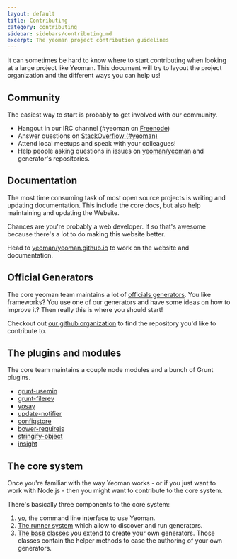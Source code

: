 ```yaml
---
layout: default
title: Contributing
category: contributing
sidebar: sidebars/contributing.md
excerpt: The yeoman project contribution guidelines
---
```


It can sometimes be hard to know where to start contributing when looking at a large project like Yeoman. This document will try to layout the project organization and the different ways you can help us!

## Community

The easiest way to start is probably to get involved with our community.

* Hangout in our IRC channel (#yeoman on [Freenode](http://freenode.net/))
* Answer questions on [StackOverflow (#yeoman)](http://stackoverflow.com/questions/tagged/yeoman)
* Attend local meetups and speak with your colleagues!
* Help people asking questions in issues on [yeoman/yeoman](https://github.com/yeoman/yeoman) and generator's repositories.

## Documentation

The most time consuming task of most open source projects is writing and updating documentation. This include the core docs, but also help maintaining and updating the Website.

Chances are you're probably a web developer. If so that's awesome because there's a lot to do making this website better.

Head to [yeoman/yeoman.github.io](https://github.com/yeoman/yeoman.github.io) to work on the website and documentation.

## Official Generators

The core yeoman team maintains a lot of [officials generators](https://github.com/yeoman?query=generator-). You like frameworks? You use one of our generators and have some ideas on how to improve it? Then really this is where you should start!

Checkout out [our github organization](https://github.com/yeoman) to find the repository you'd like to contribute to.

## The plugins and modules

The core team maintains a couple node modules and a bunch of Grunt plugins.

- [grunt-usemin](https://github.com/yeoman/grunt-usemin)
- [grunt-filerev](https://github.com/yeoman/grunt-filerev)
- [yosay](https://github.com/yeoman/yosay)
- [update-notifier](https://github.com/yeoman/update-notifier)
- [configstore](https://github.com/yeoman/configstore)
- [bower-requirejs](https://github.com/yeoman/bower-requirejs)
- [stringify-object](https://github.com/yeoman/stringify-object)
- [insight](https://github.com/yeoman/insight)

## The core system

Once you're familiar with the way Yeoman works - or if you just want to work with Node.js - then you might want to contribute to the core system.

There's basically three components to the core system:

1. [yo](https://github.com/yeoman/yo), the command line interface to use Yeoman.
2. [The runner system](https://github.com/yeoman/generator) which allow to discover and run generators.
3. [The base classes](https://github.com/yeoman/generator) you extend to create your own generators. Those classes contain the helper methods to ease the authoring of your own generators.
